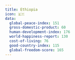 ```yaml
---
title: Ethiopia
icon: 🇪🇹
data:
  global-peace-index: 151
  gross-domestic-product: 60
  human-development-index: 176
  world-happiness-report: 130
  cost-of-living: 76
  good-country-index: 115
  global-freedom-score: 165
---
```

